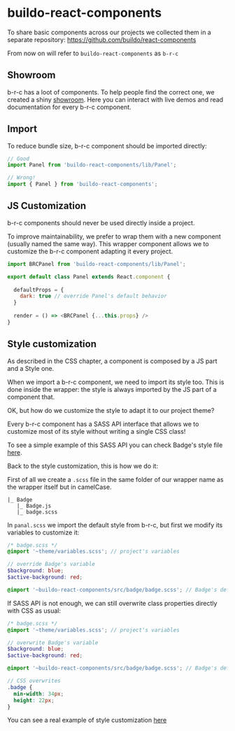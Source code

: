 # buildo-react-components

To share basic components across our projects we collected them in a separate repository: https://github.com/buildo/react-components

From now on will refer to `buildo-react-components` as `b-r-c`

## Showroom

b-r-c has a loot of components. To help people find the correct one, we created a shiny [showroom](http://react-components.buildo.io/). Here you can interact with live demos and read documentation for every b-r-c component.

## Import

To reduce bundle size, b-r-c component should be imported directly:

```js
// Good
import Panel from 'buildo-react-components/lib/Panel';

// Wrong!
import { Panel } from 'buildo-react-components';
```

## JS Customization

b-r-c components should never be used directly inside a project.

To improve maintainability, we prefer to wrap them with a new component (usually named the same way). This wrapper component allows we to customize the b-r-c component adapting it every project.

```js
import BRCPanel from 'buildo-react-components/lib/Panel';

export default class Panel extends React.component {
 
  defaultProps = {
    dark: true // override Panel's default behavior
  }
  
  render = () => <BRCPanel {...this.props} />
}

```

## Style customization
As described in the CSS chapter, a component is composed by a JS part and a Style one.

When we import a b-r-c component, we need to import its style too. This is done inside the wrapper: the style is always imported by the JS part of a component that.

OK, but how do we customize the style to adapt it to our project theme?

Every b-r-c component has a SASS API interface that allows we to customize most of its style without writing a single CSS class!

To see a simple example of this SASS API you can check Badge's style file [here](https://github.com/buildo/react-components/blob/master/src/badge/badge.scss).

Back to the style customization, this is how we do it:

First of all we create a `.scss` file in the same folder of our wrapper name as the wrapper itself but in camelCase.

```
|_ Badge
   |_ Badge.js
   |_ badge.scss
```

In `panal.scss` we import the default style from b-r-c, but first we modify its variables to customize it:

```scss
/* badge.scss */
@import '~theme/variables.scss'; // project's variables

// override Badge's variable
$background: blue;
$active-background: red;

@import '~buildo-react-components/src/badge/badge.scss'; // Badge's default style from b-r-c
```

If SASS API is not enough, we can still overwrite class properties directly with CSS as usual:

```scss
/* badge.scss */
@import '~theme/variables.scss'; // project's variables

// overwrite Badge's variable
$background: blue;
$active-background: red;

@import '~buildo-react-components/src/badge/badge.scss'; // Badge's default style from b-r-c

// CSS overwrites
.badge {
  min-width: 34px;
  height: 22px;
}
```

You can see a real example of style customization [here](https://github.omnilab.our.buildo.io/buildo/web-shared/blob/master/src/app/components/Basic/Badge/badge.scss)